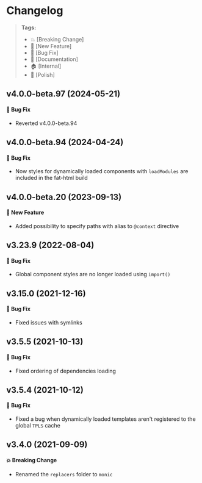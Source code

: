 Changelog
=========

> **Tags:**
> - :boom:       [Breaking Change]
> - :rocket:     [New Feature]
> - :bug:        [Bug Fix]
> - :memo:       [Documentation]
> - :house:      [Internal]
> - :nail_care:  [Polish]

## v4.0.0-beta.97 (2024-05-21)

#### :bug: Bug Fix

* Reverted v4.0.0-beta.94

## v4.0.0-beta.94 (2024-04-24)

#### :bug: Bug Fix

* Now styles for dynamically loaded components with `loadModules` are included in the fat-html build

## v4.0.0-beta.20 (2023-09-13)

#### :rocket: New Feature

* Added possibility to specify paths with alias to `@context` directive

## v3.23.9 (2022-08-04)

#### :bug: Bug Fix

* Global component styles are no longer loaded using `import()`

## v3.15.0 (2021-12-16)

#### :bug: Bug Fix

* Fixed issues with symlinks

## v3.5.5 (2021-10-13)

#### :bug: Bug Fix

* Fixed ordering of dependencies loading

## v3.5.4 (2021-10-12)

#### :bug: Bug Fix

* Fixed a bug when dynamically loaded templates aren't registered to the global `TPLS` cache

## v3.4.0 (2021-09-09)

#### :boom: Breaking Change

* Renamed the `replacers` folder to `monic`
